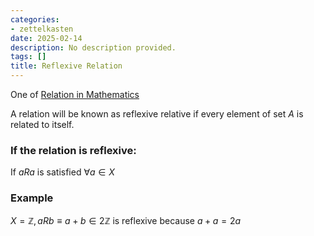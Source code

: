 ```yaml
---
categories:
- zettelkasten
date: 2025-02-14
description: No description provided.
tags: []
title: Reflexive Relation
---
```


One of [Relation in Mathematics](Relation%20in%20Mathematics.md)

A relation will be known as reflexive relative if every element of set $A$ is related to itself.

### If the relation is reflexive:

If $aRa$ is satisfied $\forall a \in X$

### Example

$X = \mathbb{Z}, aRb \equiv a+b \in 2\mathbb{Z}$ is reflexive because $a+a = 2a$
